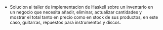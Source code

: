 - Solucion al taller de implementacion de Haskell sobre un inventario en un negocio que necesita añadir, eliminar, actualizar cantidades y mostrar el total tanto en precio como en stock de sus productos, en este caso, guitarras, repuestos para instrumentos y discos.
